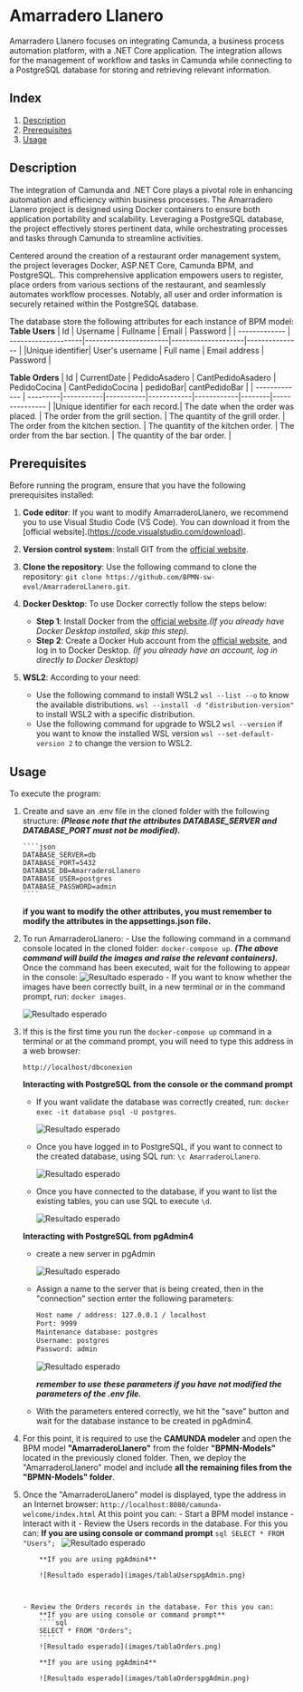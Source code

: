 # Amarradero Llanero

Amarradero Llanero focuses on integrating Camunda, a business process automation platform, with a .NET Core application. The integration allows for the management of workflow and tasks in Camunda while connecting to a PostgreSQL database for storing and retrieving relevant information.

## Index

1. [Description](#description)
2. [Prerequisites](#prerequisites)
3. [Usage](#usage)

## Description

The integration of Camunda and .NET Core plays a pivotal role in enhancing automation and efficiency within business processes. The Amarradero Llanero project is designed using Docker containers to ensure both application portability and scalability. Leveraging a PostgreSQL database, the project effectively stores pertinent data, while orchestrating processes and tasks through Camunda to streamline activities.

Centered around the creation of a restaurant order management system, the project leverages Docker, ASP.NET Core, Camunda BPM, and PostgreSQL. This comprehensive application empowers users to register, place orders from various sections of the restaurant, and seamlessly automates workflow processes. Notably, all user and order information is securely retained within the PostgreSQL database.

The database store the following attributes for each instance of BPM model:
**Table Users**
| Id | Username | Fullname | Email | Password |
| ------------- | --------------------|-----------------------|--------------------|--------------- |
|Unique identifier| User's username | Full name | Email address | Password |

**Table Orders**
| Id | CurrentDate | PedidoAsadero | CantPedidoAsadero | PedidoCocina | CantPedidoCocina | pedidoBar| cantPedidoBar |
| ------------- | ---------|-----------|-----------|------------|------------|--------|--------------- |
|Unique identifier for each record.| The date when the order was placed. | The order from the grill section. | The quantity of the grill order. | The order from the kitchen section. | The quantity of the kitchen order. | The order from the bar section. | The quantity of the bar order. |

## Prerequisites

Before running the program, ensure that you have the following prerequisites installed:

1. **Code editor**: If you want to modify AmarraderoLlanero, we recommend you to use Visual Studio Code (VS Code). You can download it from the [official website].(https://code.visualstudio.com/download).

2. **Version control system**: Install GIT from the [official website](https://git-scm.com/downloads).
3. **Clone the repository**: Use the following command to clone the repository: `git clone https://github.com/BPMN-sw-evol/AmarraderoLlanero.git`.
4. **Docker Desktop**: To use Docker correctly follow the steps below:
   - **Step 1**: Install Docker from the [official website](https://www.docker.com/products/docker-desktop/)._(If you already have Docker Desktop installed, skip this step)._
   - **Step 2**: Create a Docker Hub account from the [official website](https://hub.docker.com/signup), and log in to Docker Desktop.
     _(If you already have an account, log in directly to Docker Desktop)_
5. **WSL2**: According to your need:
   - Use the following command to install WSL2
     `wsl --list --o` to know the available distributions.
     `wsl --install -d "distribution-version"` to install WSL2 with a specific distribution.
   - Use the following command for upgrade to WSL2
     `wsl --version` if you want to know the installed WSL version
     `wsl --set-default-version 2` to change the version to WSL2.

## Usage

To execute the program:

1.  Create and save an .env file in the cloned folder with the following structure:
    **_(Please note that the attributes DATABASE_SERVER and DATABASE_PORT must not be modified)._**

        ````json
        DATABASE_SERVER=db
        DATABASE_PORT=5432
        DATABASE_DB=AmarraderoLlanero
        DATABASE_USER=postgres
        DATABASE_PASSWORD=admin
        ````

    **if you want to modify the other attributes, you must remember to modify the attributes in the appsettings.json file.**

2.  To run AmarraderoLlanero: - Use the following command in a command console located in the cloned folder: `docker-compose up`.
    **_(The above command will build the images and raise the relevant containers)._**  
     Once the command has been executed, wait for the following to appear in the console:
    ![Resultado esperado](images/imagesRunning.png) - If you want to know whether the images have been correctly built, in a new terminal or in the command prompt, run: `docker images`.

    ![Resultado esperado](images/docker-images.png)

3.  If this is the first time you run the `docker-compose up` command in a terminal or at the command prompt, you will need to type this address in a web browser:

    ```url
    http://localhost/dbconexion
    ```

    **Interacting with PostgreSQL from the console or the command prompt**

    - If you want validate the database was correctly created, run: `docker exec -it database psql -U postgres`.

        ![Resultado esperado](images/Postgres.png)

    - Once you have logged in to PostgreSQL, if you want to connect to the created database, using SQL run: `\c AmarraderoLlanero`.

      ![Resultado esperado](images/ConnectDatabase.png)

    - Once you have connected to the database, if you want to list the existing tables, you can use SQL to execute `\d`.

      ![Resultado esperado](images/tablasDB.png)

    **Interacting with PostgreSQL from pgAdmin4**

    - create a new server in pgAdmin

      ![Resultado esperado](images/createServer.png)

    - Assign a name to the server that is being created, then in the "connection" section enter the following parameters:

      ```txt
      Host name / address: 127.0.0.1 / localhost
      Port: 9999
      Maintenance database: postgres
      Username: postgres
      Password: admin
      ```

      ![Resultado esperado](images/createdServer.png)

      **_remember to use these parameters if you have not modified the parameters of the .env file._**

    - With the parameters entered correctly, we hit the "save" button and wait for the database instance to be created in pgAdmin4.

4.  For this point, it is required to use the **CAMUNDA modeler** and open the BPM model **"AmarraderoLlanero"** from the folder **"BPMN-Models"** located in the previously cloned folder.
    Then, we deploy the "AmarraderoLlanero" model and include **all the remaining files from the "BPMN-Models" folder**.

5.  Once the "AmarraderoLlanero" model is displayed, type the address in an Internet browser: `http://localhost:8080/camunda-welcome/index.html`
    At this point you can: - Start a BPM model instance - Interact with it - Review the Users records in the database. For this you can:
    **If you are using console or command prompt**
    `sql
        SELECT * FROM "Users";
        `
    ![Resultado esperado](images/tablaUsers.png)

            **If you are using pgAdmin4**

            ![Resultado esperado](images/tablaUserspgAdmin.png)



        - Review the Orders records in the database. For this you can:
            **If you are using console or command prompt**
            ````sql
            SELECT * FROM "Orders";
            ````
            ![Resultado esperado](images/tablaOrders.png)

            **If you are using pgAdmin4**

            ![Resultado esperado](images/tablaOrderspgAdmin.png)
